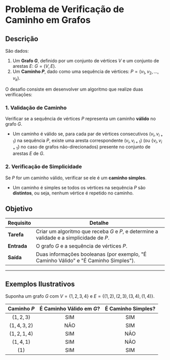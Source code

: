 # Problema de Verificação de Caminho em Grafos

## Descrição

São dados:
1.  Um **Grafo $G$**, definido por um conjunto de vértices $V$ e um conjunto de arestas $E$: $G = (V, E)$.
2.  Um **Caminho $P$**, dado como uma sequência de vértices: $P = (v_1, v_2, \dots, v_k)$.

O desafio consiste em desenvolver um algoritmo que realize duas verificações:

### 1. Validação de Caminho

Verificar se a sequência de vértices $P$ representa um caminho **válido** no grafo $G$.

* Um caminho é válido se, para cada par de vértices consecutivos $(v_i, v_{i+1})$ na sequência $P$, existe uma aresta correspondente $(v_i, v_{i+1})$ (ou $\{v_i, v_{i+1}\}$ no caso de grafos não-direcionados) presente no conjunto de arestas $E$ de $G$.

### 2. Verificação de Simplicidade

Se $P$ for um caminho válido, verificar se ele é um **caminho simples**.

* Um caminho é simples se todos os vértices na sequência $P$ são **distintos**, ou seja, nenhum vértice é repetido no caminho.

## Objetivo

| Requisito | Detalhe |
|---|---|
| **Tarefa** | Criar um algoritmo que receba $G$ e $P$, e determine a validade e a simplicidade de $P$. |
| **Entrada** | O grafo $G$ e a sequência de vértices $P$. |
| **Saída** | Duas informações booleanas (por exemplo, "É Caminho Válido" e "É Caminho Simples"). |

***

## Exemplos Ilustrativos

Suponha um grafo $G$ com $V=\{1, 2, 3, 4\}$ e $E=\{(1, 2), (2, 3), (3, 4), (1, 4)\}$.

| Caminho $P$ | É Caminho Válido em $G$? | É Caminho Simples? |
|:-----------:|:-------------------------:|:--------------------:|
| $(1, 2, 3)$ | SIM | SIM |
| $(1, 4, 3, 2)$ | NÃO | SIM |
| $(1, 2, 1, 4)$ | SIM | NÃO |
| $(1, 4, 1)$ | SIM | NÃO |
| $(1)$ | SIM | SIM |
